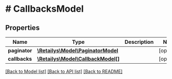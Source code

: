 # # CallbacksModel

## Properties

Name | Type | Description | Notes
------------ | ------------- | ------------- | -------------
**paginator** | [**\Retailys\Model\PaginatorModel**](PaginatorModel.md) |  | [optional]
**callbacks** | [**\Retailys\Model\CallbackModel[]**](CallbackModel.md) |  | [optional]

[[Back to Model list]](../../README.md#models) [[Back to API list]](../../README.md#endpoints) [[Back to README]](../../README.md)
